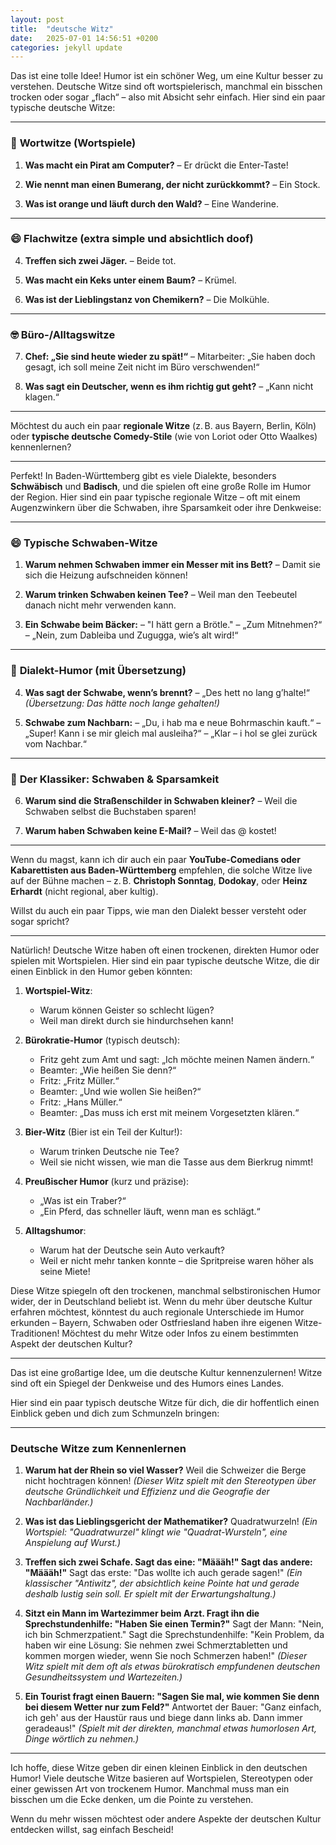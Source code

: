 ```yaml
---
layout: post
title:  "deutsche Witz"
date:   2025-07-01 14:56:51 +0200
categories: jekyll update
---
```



Das ist eine tolle Idee! Humor ist ein schöner Weg, um eine Kultur besser zu verstehen. Deutsche Witze sind oft wortspielerisch, manchmal ein bisschen trocken oder sogar „flach“ – also mit Absicht sehr einfach. Hier sind ein paar typische deutsche Witze:

---

### 🧠 **Wortwitze (Wortspiele)**

1. **Was macht ein Pirat am Computer?**
   – Er drückt die Enter-Taste!

2. **Wie nennt man einen Bumerang, der nicht zurückkommt?**
   – Ein Stock.

3. **Was ist orange und läuft durch den Wald?**
   – Eine Wanderine.

---

### 😄 **Flachwitze (extra simple und absichtlich doof)**

4. **Treffen sich zwei Jäger.**
   – Beide tot.

5. **Was macht ein Keks unter einem Baum?**
   – Krümel.

6. **Was ist der Lieblingstanz von Chemikern?**
   – Die Molkühle.

---

### 🤓 **Büro-/Alltagswitze**

7. **Chef: „Sie sind heute wieder zu spät!“**
   – Mitarbeiter: „Sie haben doch gesagt, ich soll meine Zeit nicht im Büro verschwenden!“

8. **Was sagt ein Deutscher, wenn es ihm richtig gut geht?**
   – „Kann nicht klagen.“

---

Möchtest du auch ein paar **regionale Witze** (z. B. aus Bayern, Berlin, Köln) oder **typische deutsche Comedy-Stile** (wie von Loriot oder Otto Waalkes) kennenlernen?

---

Perfekt! In Baden-Württemberg gibt es viele Dialekte, besonders **Schwäbisch** und **Badisch**, und die spielen oft eine große Rolle im Humor der Region. Hier sind ein paar typische regionale Witze – oft mit einem Augenzwinkern über die Schwaben, ihre Sparsamkeit oder ihre Denkweise:

---

### 😄 **Typische Schwaben-Witze**

1. **Warum nehmen Schwaben immer ein Messer mit ins Bett?**
   – Damit sie sich die Heizung aufschneiden können!

2. **Warum trinken Schwaben keinen Tee?**
   – Weil man den Teebeutel danach nicht mehr verwenden kann.

3. **Ein Schwabe beim Bäcker:**
   – "I hätt gern a Brötle."
   – „Zum Mitnehmen?“
   – „Nein, zum Dableiba und Zugugga, wie’s alt wird!“

---

### 🏡 **Dialekt-Humor (mit Übersetzung)**

4. **Was sagt der Schwabe, wenn’s brennt?**
   – „Des hett no lang g’halte!“
   *(Übersetzung: Das hätte noch lange gehalten!)*

5. **Schwabe zum Nachbarn:**
   – „Du, i hab ma e neue Bohrmaschin kauft.“
   – „Super! Kann i se mir gleich mal ausleiha?“
   – „Klar – i hol se glei zurück vom Nachbar.“

---

### 💸 **Der Klassiker: Schwaben & Sparsamkeit**

6. **Warum sind die Straßenschilder in Schwaben kleiner?**
   – Weil die Schwaben selbst die Buchstaben sparen!

7. **Warum haben Schwaben keine E-Mail?**
   – Weil das @ kostet!

---

Wenn du magst, kann ich dir auch ein paar **YouTube-Comedians oder Kabarettisten aus Baden-Württemberg** empfehlen, die solche Witze live auf der Bühne machen – z. B. **Christoph Sonntag**, **Dodokay**, oder **Heinz Erhardt** (nicht regional, aber kultig).

Willst du auch ein paar Tipps, wie man den Dialekt besser versteht oder sogar spricht?

---

Natürlich! Deutsche Witze haben oft einen trockenen, direkten Humor oder spielen mit Wortspielen. Hier sind ein paar typische deutsche Witze, die dir einen Einblick in den Humor geben könnten:

1. **Wortspiel-Witz**:
   - Warum können Geister so schlecht lügen?
   - Weil man direkt durch sie hindurchsehen kann!

2. **Bürokratie-Humor** (typisch deutsch):
   - Fritz geht zum Amt und sagt: „Ich möchte meinen Namen ändern.“
   - Beamter: „Wie heißen Sie denn?“
   - Fritz: „Fritz Müller.“
   - Beamter: „Und wie wollen Sie heißen?“
   - Fritz: „Hans Müller.“
   - Beamter: „Das muss ich erst mit meinem Vorgesetzten klären.“

3. **Bier-Witz** (Bier ist ein Teil der Kultur!):
   - Warum trinken Deutsche nie Tee?
   - Weil sie nicht wissen, wie man die Tasse aus dem Bierkrug nimmt!

4. **Preußischer Humor** (kurz und präzise):
   - „Was ist ein Traber?“
   - „Ein Pferd, das schneller läuft, wenn man es schlägt.“

5. **Alltagshumor**:
   - Warum hat der Deutsche sein Auto verkauft?
   - Weil er nicht mehr tanken konnte – die Spritpreise waren höher als seine Miete!

Diese Witze spiegeln oft den trockenen, manchmal selbstironischen Humor wider, der in Deutschland beliebt ist. Wenn du mehr über deutsche Kultur erfahren möchtest, könntest du auch regionale Unterschiede im Humor erkunden – Bayern, Schwaben oder Ostfriesland haben ihre eigenen Witze-Traditionen! Möchtest du mehr Witze oder Infos zu einem bestimmten Aspekt der deutschen Kultur?

---

Das ist eine großartige Idee, um die deutsche Kultur kennenzulernen! Witze sind oft ein Spiegel der Denkweise und des Humors eines Landes.

Hier sind ein paar typisch deutsche Witze für dich, die dir hoffentlich einen Einblick geben und dich zum Schmunzeln bringen:

---

### Deutsche Witze zum Kennenlernen

1.  **Warum hat der Rhein so viel Wasser?**
    Weil die Schweizer die Berge nicht hochtragen können!
    *(Dieser Witz spielt mit den Stereotypen über deutsche Gründlichkeit und Effizienz und die Geografie der Nachbarländer.)*

2.  **Was ist das Lieblingsgericht der Mathematiker?**
    Quadratwurzeln!
    *(Ein Wortspiel: "Quadratwurzel" klingt wie "Quadrat-Wursteln", eine Anspielung auf Wurst.)*

3.  **Treffen sich zwei Schafe. Sagt das eine: "Määäh!" Sagt das andere: "Määäh!"**
    Sagt das erste: "Das wollte ich auch gerade sagen!"
    *(Ein klassischer "Antiwitz", der absichtlich keine Pointe hat und gerade deshalb lustig sein soll. Er spielt mit der Erwartungshaltung.)*

4.  **Sitzt ein Mann im Wartezimmer beim Arzt. Fragt ihn die Sprechstundenhilfe: "Haben Sie einen Termin?"**
    Sagt der Mann: "Nein, ich bin Schmerzpatient."
    Sagt die Sprechstundenhilfe: "Kein Problem, da haben wir eine Lösung: Sie nehmen zwei Schmerztabletten und kommen morgen wieder, wenn Sie noch Schmerzen haben!"
    *(Dieser Witz spielt mit dem oft als etwas bürokratisch empfundenen deutschen Gesundheitssystem und Wartezeiten.)*

5.  **Ein Tourist fragt einen Bauern: "Sagen Sie mal, wie kommen Sie denn bei diesem Wetter nur zum Feld?"**
    Antwortet der Bauer: "Ganz einfach, ich geh' aus der Haustür raus und biege dann links ab. Dann immer geradeaus!"
    *(Spielt mit der direkten, manchmal etwas humorlosen Art, Dinge wörtlich zu nehmen.)*

---

Ich hoffe, diese Witze geben dir einen kleinen Einblick in den deutschen Humor! Viele deutsche Witze basieren auf Wortspielen, Stereotypen oder einer gewissen Art von trockenem Humor. Manchmal muss man ein bisschen um die Ecke denken, um die Pointe zu verstehen.

Wenn du mehr wissen möchtest oder andere Aspekte der deutschen Kultur entdecken willst, sag einfach Bescheid!
